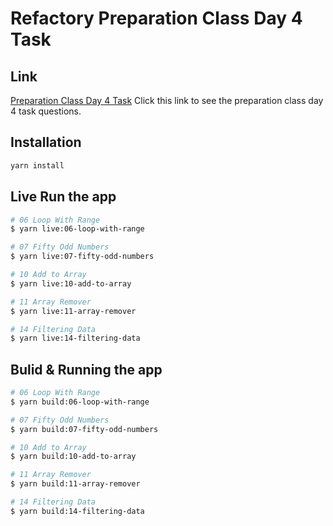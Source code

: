 # Refactory Preparation Class Day 4 Task

## Link

[Preparation Class Day 4 Task](https://github.com/alohdr/Tugas-Day-5) Click this link to see the preparation class day 4 task questions.

## Installation

```bash
yarn install
```

## Live Run the app

```bash
# 06 Loop With Range
$ yarn live:06-loop-with-range

# 07 Fifty Odd Numbers
$ yarn live:07-fifty-odd-numbers

# 10 Add to Array
$ yarn live:10-add-to-array

# 11 Array Remover
$ yarn live:11-array-remover

# 14 Filtering Data
$ yarn live:14-filtering-data
```

## Bulid & Running the app

```bash
# 06 Loop With Range
$ yarn build:06-loop-with-range

# 07 Fifty Odd Numbers
$ yarn build:07-fifty-odd-numbers

# 10 Add to Array
$ yarn build:10-add-to-array

# 11 Array Remover
$ yarn build:11-array-remover

# 14 Filtering Data
$ yarn build:14-filtering-data
```
